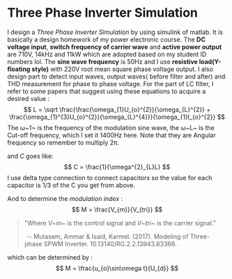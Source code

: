 # Three Phase Inverter Simulation

I design a *Three Phase Inverter Simulation* by using simulink of matlab.  It is basically a design homework of my power electronic course. The **DC voltage input**, **switch frequency of carrier wave** and **active power output** are 710V, 14kHz and 11kW which are adopted based on my student ID numbers lol. The **sine wave frequency** is 50Hz and I use **resistive load(Y-floating style)** with 220V root mean square phase voltage output. I also design part to detect input waves, output waves( before filter and after) and THD measurement for phase to phase voltage. For the part of LC filter, I refer to some papers that suggest using these equations to acquire a desired value :
$$
L = \sqrt \frac{\frac{\omega_{1}U_{o}^{2}}{\omega_{L}^{2}} + \frac{\omega_{1}^{3}U_{o}^{2}}{\omega_{L}^{4}}}{\omega_{1}I_{o}^{2}}
$$
The ω~1~ is the frequency of the modulation sine wave, the ω~L~ is the Cut-off frequency, which I set it 1400Hz here. Note that they are Angular frequency so remember to multiply 2π.

and *C* goes like:
$$
C = \frac{1}{\omega^{2}_{L}L}
$$
I use delta type connection to connect capacitors so the value for each capacitor is 1/3 of the C you get from above.

And to determine the *modulation index* :
$$
M = \frac{V_{m}}{V_{tri}}
$$

> "Where *V~m~* is the control signal and *V~tri~* is the carrier signal."
>
> ​																				-- Mutasem, Ammar & Isaid, Karmel. (2017). Modeling of Three-phase SPWM Inverter. 10.13140/RG.2.2.13943.83366. 

which can be determined by :
$$
M = \frac{u_{o}\sin\omega t}{U_{d}}
$$

